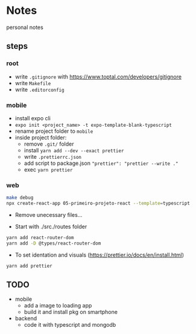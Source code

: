 # Notes

personal notes

## steps

### root

- write `.gitignore` with https://www.toptal.com/developers/gitignore
- write `Makefile`
- write `.editorconfig`

### mobile

- install expo cli
- `expo init <project_name> -t expo-template-blank-typescript`
- rename project folder to `mobile`
- inside project folder:
  - remove `.git/` folder
  - install `yarn add --dev --exact prettier`
  - write `.prettierrc.json`
  - add script to package.json `"prettier": "prettier --write ."`
  - exec `yarn prettier`

### web

```sh
make debug
npx create-react-app 05-primeiro-projeto-react --template=typescript
```

- Remove unecessary files...

- Start with ./src./routes folder

```sh
yarn add react-router-dom
yarn add -D @types/react-router-dom
```

- To set identation and visuals (https://prettier.io/docs/en/install.html)

```sh
yarn add prettier
```

## TODO

- mobile
  - add a image to loading app
  - build it and install pkg on smartphone
- backend
  - code it with typescript and mongodb
